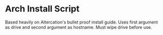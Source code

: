 # Arch Install Script

Based heavily on Altercation's bullet proof install guide. Uses first argument as drive and second argument as hostname. Must wipe drive before use.

